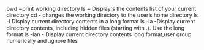 pwd ~print working directory
ls ~ Display's the contents list of your current directory
cd - changes the working directory to the user’s home directory
ls -l Display current directory contents in a long format
ls -la -Display current directory contents, including hidden files (starting with .). Use the long format
ls -lan - Display current directory contents long format,user group numerically and .ignore files
